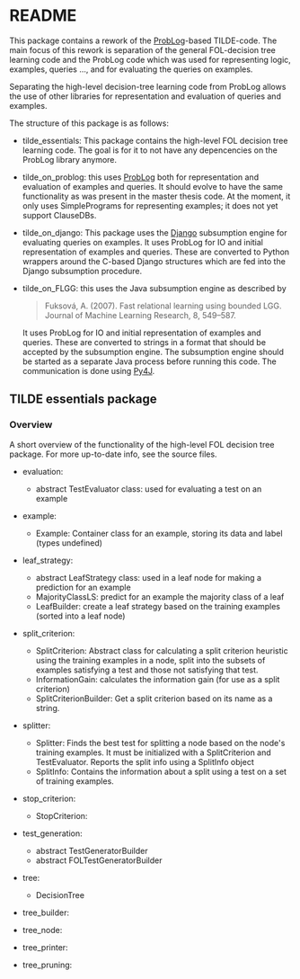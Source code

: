 # README

This package contains a rework of the [ProbLog](https://dtai.cs.kuleuven.be/problog/)-based TILDE-code. 
The main focus of this rework is separation of the general FOL-decision tree learning code
and the ProbLog code which was used for representing logic, examples, queries ..., and for evaluating the queries on examples.

Separating the high-level decision-tree learning code from ProbLog allows the use of other libraries for representation and evaluation of queries and examples.

The structure of this package is as follows:

* tilde_essentials: This package contains the high-level FOL decision tree learning code.
  The goal is for it to not have any depencencies on the ProbLog library anymore.
* tilde_on_problog: this uses [ProbLog](https://dtai.cs.kuleuven.be/problog/) both for representation and evaluation of examples and queries.
  It should evolve to have the same functionality as was present in the master thesis code.
  At the moment, it only uses SimplePrograms for representing examples; it does not yet support ClauseDBs.
* tilde_on_django: This package uses the [Django](https://tao.lri.fr/tiki-index.php?page=Django) subsumption engine for evaluating queries on examples.
  It uses ProbLog for IO and initial representation of examples and queries.
  These are converted to Python wrappers around the C-based Django structures which are fed into the Django subsumption procedure.
* tilde_on_FLGG: this uses the Java subsumption engine as described by 
  > Fuksová, A. (2007). Fast relational learning using bounded LGG. Journal of Machine Learning Research, 8, 549–587.
  
  It uses ProbLog for IO and initial representation of examples and queries. 
  These are converted to strings in a format that should be accepted by the subsumption engine.
  The subsumption engine should be started as a separate Java process before running this code.
  The communication is done using [Py4J](https://www.py4j.org/).
 
## TILDE essentials package

### Overview
A short overview of the functionality of the high-level FOL decision tree package. 
For more up-to-date info, see the source files.

* evaluation: 
  - abstract TestEvaluator class: used for evaluating a test on an example

* example:
  - Example: Container class for an example, storing its data and label (types undefined)

* leaf_strategy:
  - abstract LeafStrategy class: used in a leaf node for making a prediction for an example
  - MajorityClassLS: predict for an example the majority class of a leaf
  - LeafBuilder: create a leaf strategy based on the training examples (sorted into a leaf node)

* split_criterion:
  - SplitCriterion: Abstract class for calculating a split criterion heuristic 
    using the training examples in a node, split into the subsets of examples satisfying a test and those not satisfying that test.
  - InformationGain: calculates the information gain (for use as a split criterion)
  - SplitCriterionBuilder: Get a split criterion based on its name as a string.

* splitter:
  - Splitter: Finds the best test for splitting a node based on the node's training examples.
    It must be initialized with a SplitCriterion and TestEvaluator.
    Reports the split info using a SplitInfo object
  - SplitInfo: Contains the information about a split using a test on a set of training examples.
  
* stop_criterion:
  - StopCriterion: 
  
* test_generation:
  - abstract TestGeneratorBuilder
  - abstract FOLTestGeneratorBuilder
  
* tree:
  - DecisionTree
  
* tree_builder:

* tree_node:

* tree_printer:

* tree_pruning:

